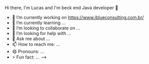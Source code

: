 Hi there, I'm Lucas and I'm beck end Java developer 👋

- 🔭 I’m currently working on https://www.iblueconsulting.com.br/
- 🌱 I’m currently learning ...
- 👯 I’m looking to collaborate on ...
- 🤔 I’m looking for help with ...
- 💬 Ask me about ...
- 📫 How to reach me: ...
- 😄 Pronouns: ...
- ⚡ Fun fact: ...
-->
